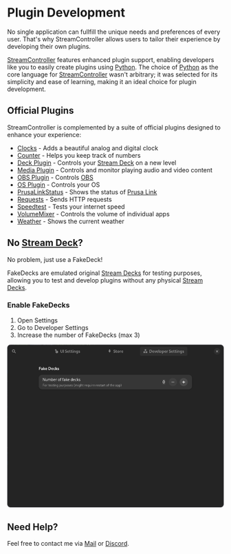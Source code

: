 # Plugin Development

No single application can fullfill the unique needs and preferences of every user. That's why StreamController allows users to tailor their experience by developing their own plugins. 

[StreamController](https://github.com/Core447/StreamController) features enhanced plugin support, enabling developers like you to easily create plugins using [Python](https://python.org). The choice of [Python](https://python.org) as the core language for [StreamController](https://github.com/Core447/StreamController) wasn't arbitrary; it was selected for its simplicity and ease of learning, making it an ideal choice for plugin development.

## Official Plugins

StreamController is complemented by a suite of official plugins designed to enhance your experience:

- [Clocks](https://github.com/StreamController/Clocks) - Adds a beautiful analog and digital clock
- [Counter](https://github.com/StreamController/Counter) - Helps you keep track of numbers
- [Deck Plugin](https://github.com/StreamController/DeckPlugin) - Controls your [Stream Deck](https://www.elgato.com/uk/en/s/welcome-to-stream-deck) on a new level
- [Media Plugin](https://github.com/StreamController/MediaPlugin) - Controls and monitor playing audio and video content
- [OBS Plugin](https://github.com/StreamController/OBSPlugin) - Controls [OBS](https://obsproject.com/)
- [OS Plugin](https://github.com/StreamController/OSPlugin) - Controls your OS
- [PrusaLinkStatus](https://github.com/StreamController/PrusaLinkStatus) - Shows the status of [Prusa Link](https://help.prusa3d.com/de/category/prusa-connect-prusalink_1636)
- [Requests](https://github.com/StreamController/Requests) - Sends HTTP requests
- [Speedtest](https://github.com/StreamController/Speedtest) - Tests your internet speed
- [VolumeMixer](https://github.com/StreamController/VolumeMixer) - Controls the volume of individual apps
- [Weather](https://github.com/StreamController/Weather) - Shows the current weather


## No [Stream Deck](https://www.elgato.com/uk/en/s/welcome-to-stream-deck)?
No problem, just use a FakeDeck!

FakeDecks are emulated original [Stream Decks](https://www.elgato.com/uk/en/s/welcome-to-stream-deck) for testing purposes, allowing you to test and develop plugins without any physical [Stream Decks](https://www.elgato.com/uk/en/s/welcome-to-stream-deck).

### Enable FakeDecks
1. Open Settings
2. Go to Developer Settings
3. Increase the number of FakeDecks (max 3)

![FakeDecks](../assets//FakeDecks.png)

## Need Help?
Feel free to contact me via [Mail](mailto:core447@proton.me) or [Discord](https://discord.gg/MSyHM8TN3u).